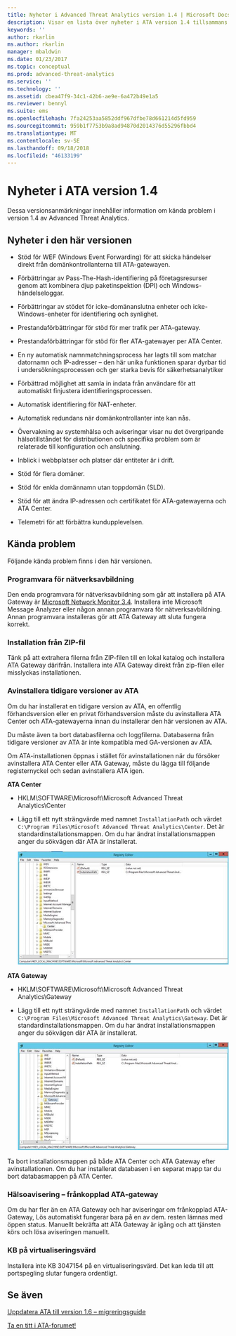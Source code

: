 ```yaml
---
title: Nyheter i Advanced Threat Analytics version 1.4 | Microsoft Docs
description: Visar en lista över nyheter i ATA version 1.4 tillsammans med kända problem
keywords: ''
author: rkarlin
ms.author: rkarlin
manager: mbaldwin
ms.date: 01/23/2017
ms.topic: conceptual
ms.prod: advanced-threat-analytics
ms.service: ''
ms.technology: ''
ms.assetid: cbea47f9-34c1-42b6-ae9e-6a472b49e1a5
ms.reviewer: bennyl
ms.suite: ems
ms.openlocfilehash: 7fa24253aa5852ddf967dfbe78d661214d5fd959
ms.sourcegitcommit: 959b1f7753b9a8ad94870d2014376d55296fbbd4
ms.translationtype: MT
ms.contentlocale: sv-SE
ms.lasthandoff: 09/18/2018
ms.locfileid: "46133199"
---
```

# <a name="what39s-new-in-ata-version-14"></a>Nyheter i ATA version 1.4
Dessa versionsanmärkningar innehåller information om kända problem i version 1.4 av Advanced Threat Analytics.

## <a name="whats-new-in-this-version"></a>Nyheter i den här versionen

-   Stöd för WEF (Windows Event Forwarding) för att skicka händelser direkt från domänkontrollanterna till ATA-gatewayen.

-   Förbättringar av Pass-The-Hash-identifiering på företagsresurser genom att kombinera djup paketinspektion (DPI) och Windows-händelseloggar.

-   Förbättringar av stödet för icke-domänanslutna enheter och icke-Windows-enheter för identifiering och synlighet.

-   Prestandaförbättringar för stöd för mer trafik per ATA-gateway.

-   Prestandaförbättringar för stöd för fler ATA-gatewayer per ATA Center.

-   En ny automatisk namnmatchningsprocess har lagts till som matchar datornamn och IP-adresser – den här unika funktionen sparar dyrbar tid i undersökningsprocessen och ger starka bevis för säkerhetsanalytiker

-   Förbättrad möjlighet att samla in indata från användare för att automatiskt finjustera identifieringsprocessen.

-   Automatisk identifiering för NAT-enheter.

-   Automatisk redundans när domänkontrollanter inte kan nås.

-   Övervakning av systemhälsa och aviseringar visar nu det övergripande hälsotillståndet för distributionen och specifika problem som är relaterade till konfiguration och anslutning.

-   Inblick i webbplatser och platser där entiteter är i drift.

-   Stöd för flera domäner.

-   Stöd för enkla domännamn utan toppdomän (SLD).

-   Stöd för att ändra IP-adressen och certifikatet för ATA-gatewayerna och ATA Center.

-   Telemetri för att förbättra kundupplevelsen.

## <a name="known-issues"></a>Kända problem
Följande kända problem finns i den här versionen.

### <a name="network-capture-software"></a>Programvara för nätverksavbildning
Den enda programvara för nätverksavbildning som går att installera på ATA Gateway är [Microsoft Network Monitor 3.4](http://www.microsoft.com/download/details.aspx?id=4865). Installera inte Microsoft Message Analyzer eller någon annan programvara för nätverksavbildning. Annan programvara installeras gör att ATA Gateway att sluta fungera korrekt.

### <a name="installation-from-zip-file"></a>Installation från ZIP-fil
Tänk på att extrahera filerna från ZIP-filen till en lokal katalog och installera ATA Gateway därifrån. Installera inte ATA Gateway direkt från zip-filen eller misslyckas installationen.

### <a name="uninstalling-previous-versions-of-ata"></a>Avinstallera tidigare versioner av ATA
Om du har installerat en tidigare version av ATA, en offentlig förhandsversion eller en privat förhandsversion måste du avinstallera ATA Center och ATA-gatewayerna innan du installerar den här versionen av ATA.

Du måste även ta bort databasfilerna och loggfilerna. Databaserna från tidigare versioner av ATA är inte kompatibla med GA-versionen av ATA.

Om ATA-installationen öppnas i stället för avinstallationen när du försöker avinstallera ATA Center eller ATA Gateway, måste du lägga till följande registernyckel och sedan avinstallera ATA igen.

**ATA Center**

-   HKLM\SOFTWARE\Microsoft\Microsoft Advanced Threat Analytics\Center

-   Lägg till ett nytt strängvärde med namnet `InstallationPath` och värdet `C:\Program Files\Microsoft Advanced Threat Analytics\Center`. Det är standardinstallationsmappen. Om du har ändrat installationsmappen anger du sökvägen där ATA är installerat.

    ![Registereditorn för installationssökvägen för ATA Center](media/ATA-uninstall-center-bug.jpg)

**ATA Gateway**

-   HKLM\SOFTWARE\Microsoft\Microsoft Advanced Threat Analytics\Gateway

-   Lägg till ett nytt strängvärde med namnet `InstallationPath` och värdet `C:\Program Files\Microsoft Advanced Threat Analytics\Gateway`. Det är standardinstallationsmappen.  Om du har ändrat installationsmappen anger du sökvägen där ATA är installerat.

    ![Registereditorn för installationssökvägen för ATA Gateway](media/ATA-GW-uninstall-bug.jpg)

Ta bort installationsmappen på både ATA Center och ATA Gateway efter avinstallationen.  Om du har installerat databasen i en separat mapp tar du bort databasmappen på ATA Center.

### <a name="health-alert---disconnected-ata-gateway"></a>Hälsoavisering – frånkopplad ATA-gateway
Om du har fler än en ATA Gateway och har aviseringar om frånkopplad ATA-Gateway, Lös automatiskt fungerar bara på en av dem. resten lämnas med öppen status. Manuellt bekräfta att ATA Gateway är igång och att tjänsten körs och lösa aviseringen manuellt.

### <a name="kb-on-virtualization-host"></a>KB på virtualiseringsvärd
Installera inte KB 3047154 på en virtualiseringsvärd. Det kan leda till att portspegling slutar fungera ordentligt.

## <a name="see-also"></a>Se även

[Uppdatera ATA till version 1.6 – migreringsguide](ata-update-1.6-migration-guide.md)

[Ta en titt i ATA-forumet!](https://social.technet.microsoft.com/Forums/security/home?forum=mata)